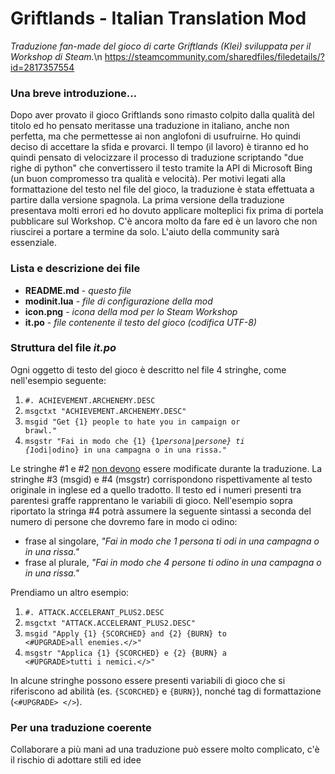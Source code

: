# Griftlands - Italian Translation Mod
<i>Traduzione fan-made del gioco di carte Griftlands (Klei) sviluppata per il Workshop di Steam.</i>\n
https://steamcommunity.com/sharedfiles/filedetails/?id=2817357554

### Una breve introduzione...
Dopo aver provato il gioco Griftlands sono rimasto colpito dalla qualità del titolo ed ho pensato meritasse una traduzione in italiano, anche non perfetta, ma che permettesse ai non anglofoni di usufruirne. Ho quindi deciso di accettare la sfida e provarci.
Il tempo (il lavoro) è tiranno ed ho quindi pensato di velocizzare il processo di traduzione scriptando "due righe di python" che convertissero il testo tramite la API di Microsoft Bing (un buon compromesso tra qualità e velocità). 
Per motivi legati alla formattazione del testo nel file del gioco, la traduzione è stata effettuata a partire dalla versione spagnola.
La prima versione della traduzione presentava molti errori ed ho dovuto applicare molteplici fix prima di portela pubblicare sul Workshop.
C'è ancora molto da fare ed è un lavoro che non riuscirei a portare a termine da solo.
L'aiuto della community sarà essenziale.

### Lista e descrizione dei file
* <b>README.md</b> - <i>questo file</i>
* <b>modinit.lua</b> - <i>file di configurazione della mod</i>
* <b>icon.png</b> - <i>icona della mod per lo Steam Workshop</i>
* <b>it.po</b> - <i>file contenente il testo del gioco (codifica UTF-8)</i>

### Struttura del file <i>it.po</i>
Ogni oggetto di testo del gioco è descritto nel file 4 stringhe, come nell'esempio seguente:
1. <code>#. ACHIEVEMENT.ARCHENEMY.DESC</code>
2. <code>msgctxt "ACHIEVEMENT.ARCHENEMY.DESC"</code>
3. <code>msgid "Get {1} people to hate you in campaign or brawl."</code>
4. <code>msgstr "Fai in modo che {1} {1*persona|persone} ti {1*odi|odino} in una campagna o in una rissa."</code>

Le stringhe #1 e #2 <u>non devono</u> essere modificate durante la traduzione. La stringhe #3 (msgid) e #4 (msgstr) corrispondono rispettivamente al testo originale in inglese ed a quello tradotto. Il testo ed i numeri presenti tra parentesi graffe rapprentano le variabili di gioco. Nell'esempio sopra riportato la stringa #4 potrà assumere la seguente sintassi a seconda del numero di persone che dovremo fare in modo ci odino:
* frase al singolare, <i>"Fai in modo che 1 persona ti odi in una campagna o in una rissa."</i>
* frase al plurale, <i>"Fai in modo che 4 persone ti odino in una campagna o in una rissa."</i>

Prendiamo un altro esempio:
1. <code>#. ATTACK.ACCELERANT_PLUS2.DESC</code>
2. <code>msgctxt "ATTACK.ACCELERANT_PLUS2.DESC"</code>
3. <code>msgid "Apply {1} {SCORCHED} and {2} {BURN} to <#UPGRADE>all enemies.</>"</code>
4. <code>msgstr "Applica {1} {SCORCHED} e {2} {BURN} a <#UPGRADE>tutti i nemici.</>"</code>

In alcune stringhe possono essere presenti variabili di gioco che si riferiscono ad abilità (es. <code>{SCORCHED}</code> e <code>{BURN}</code>), nonché tag di formattazione (<code><#UPGRADE> </></code>).
  
### Per una traduzione coerente
Collaborare a più mani ad una traduzione può essere molto complicato, c'è il rischio di adottare stili ed idee 
